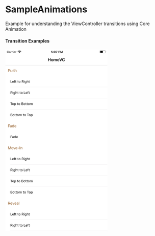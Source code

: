 # SampleAnimations
Example for understanding the ViewController transitions using Core Animation

<H4>Transition Examples</H4>
<a href="url"><img src="https://github.com/drawRect/SampleAnimations/blob/master/Screenshots/transition-example.png" align="left" height="568" width="320" ></a>
